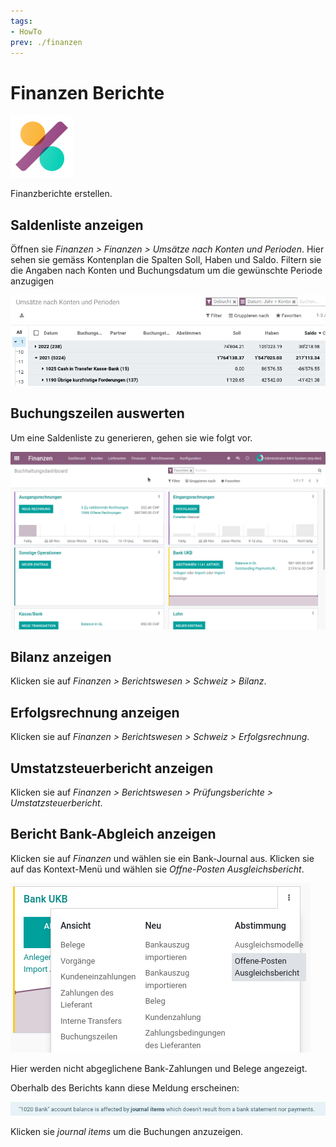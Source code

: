 ```yaml
---
tags:
- HowTo
prev: ./finanzen
---
```

# Finanzen Berichte
![icons_odoo_account_accountant](assets/icons_odoo_account_accountant.png)

Finanzberichte erstellen.

## Saldenliste anzeigen

Öffnen sie *Finanzen > Finanzen > Umsätze nach Konten und Perioden*. Hier sehen sie gemäss Kontenplan die Spalten Soll, Haben und Saldo. Filtern sie die Angaben nach Konten und Buchungsdatum um die gewünschte Periode anzugigen

![](assets/Finanzen%20Berichte%20Saldenliste.png)

## Buchungszeilen auswerten

Um eine Saldenliste zu generieren, gehen sie wie folgt vor.

![Finanzen Saldenliste erstellen](assets/Finanzen%20Saldenliste%20erstellen.gif)

## Bilanz anzeigen

Klicken sie auf *Finanzen > Berichtswesen > Schweiz > Bilanz*.

## Erfolgsrechnung anzeigen

Klicken sie auf *Finanzen > Berichtswesen > Schweiz > Erfolgsrechnung*.

## Umstatzsteuerbericht anzeigen

Klicken sie auf *Finanzen > Berichtswesen > Prüfungsberichte > Umstatzsteuerbericht*.

## Bericht Bank-Abgleich anzeigen

Klicken sie auf *Finanzen* und wählen sie ein Bank-Journal aus. Klicken sie auf das Kontext-Menü und wählen sie *Offne-Posten Ausgleichsbericht*.

![](assets/Finanzen%20Berichte%20Ausgleichsbericht.png)

Hier werden nicht abgeglichene Bank-Zahlungen und Belege angezeigt.

Oberhalb des Berichts kann diese Meldung erscheinen:

![](assets/Finanzen%20Berichte%20Balance%20Off.png)

Klicken sie *journal items* um die Buchungen anzuzeigen.